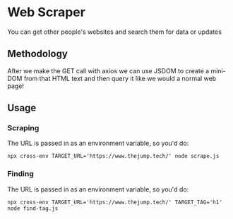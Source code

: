 # Web Scraper

You can get other people's websites and search them for data or updates

## Methodology

After we make the GET call with axios we can use JSDOM to create a mini-DOM from that HTML text and then query it like we would a normal web page!

## Usage

### Scraping

The URL is passed in as an environment variable, so you'd do:

```shell
npx cross-env TARGET_URL='https://www.thejump.tech/' node scrape.js
```

### Finding

The URL is passed in as an environment variable, so you'd do:

```shell
npx cross-env TARGET_URL='https://www.thejump.tech/' TARGET_TAG='h1' node find-tag.js
```